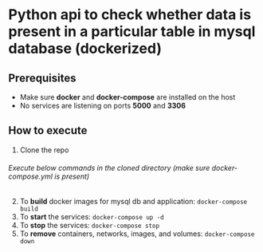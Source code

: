 # Python api to check whether data is present in a particular table in mysql database (dockerized)

## Prerequisites
- Make sure **docker** and **docker-compose** are installed on the host
- No services are listening on ports **5000** and **3306**

## How to execute

1. Clone the repo
###### Execute below commands in the cloned directory (make sure docker-compose.yml is present)
2. To **build** docker images for mysql db and application: ``` docker-compose build ```
3. To **start** the services: ``` docker-compose up -d ```
4. To **stop** the services: ``` docker-compose stop ```
5. To **remove** containers, networks, images, and volumes: ``` docker-compose down ```
